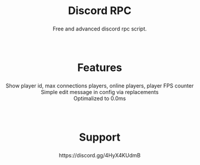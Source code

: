 <br clear="both">

<h1 align="center">Discord RPC</h1>

###

<p align="center">Free and advanced discord rpc script.</p>

###

<br clear="both">

<h1 align="center">Features</h1>

###

<p align="center">Show player id, max connections players, online players, player FPS counter<br>Simple edit message in config via replacements<br>Optimalized to 0.0ms</p>

###

<br clear="both">

<h1 align="center">Support</h1>

###

<p align="center">https://discord.gg/4HyX4KUdmB</p>

###
